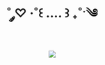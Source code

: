 
<h1 align="center">˚ ༘♡ ·˚꒰ .... ꒱ ₊˚ˑ༄ </h1>


<h1 align="center">
  
<img src="[https://media.licdn.com/dms/image/v2/D4E16AQH-7-xnc3xVGg/profile-displaybackgroundimage-shrink_350_1400/B4EZX6f8nDHgAo-/0/1743664434860?e=1749081600&v=beta&t=f6Y8o0heJrRU9oIzYwOZnXBHbVflJrOyQOp5n_ARVYY]">
 </h1>


<!--
**sleepielle/sleepielle** is a ✨ _special_ ✨ repository because its `README.md` (this file) appears on your GitHub profile.

Here are some ideas to get you started:

- 🔭 I’m currently working on ...
- 🌱 I’m currently learning ...
- 👯 I’m looking to collaborate on ...
- 🤔 I’m looking for help with ...
- 💬 Ask me about ...
- 📫 How to reach me: ...
- 😄 Pronouns: ...
- ⚡ Fun fact: ...
-->
